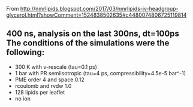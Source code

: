 From http://nmrlipids.blogspot.com/2017/03/nmrlipids-iv-headgroup-glycerol.html?showComment=1524838502635#c4480074806725119814

400 ns, analysis on the last 300ns, dt=100ps
The conditions of the simulations were the following:
-----------
- 300 K with v-rescale (tau=0.1 ps)
- 1 bar with PR semiisotropic (tau=4 ps, compressibility=4.5e-5 bar^-1)
- PME order 4 and space 0.12
- rcoulomb and rvdw 1.0
- 128 lipids per leaflet
- no ion
